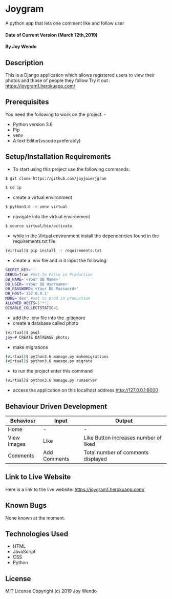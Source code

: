 # Joygram

A python app that lets one comment like and follow user


#### Date of Current Version (March 12th,2019)
#### By **Joy Wendo**
## Description
This is a Django application which allows registered users to view their photos and those of people they follow
Try it out : <https://joygram1.herokuapp.com/>
## Prerequisites
You need the following to work on the project: -
* Python version 3.6 
* Pip 
* venv 
* A text Editor(vscode preferably)
## Setup/Installation Requirements
* To start using this project use the following commands:
```bash
$ git clone https://github.com/joyjoie/jgram
```
```bash
$ cd ip
```
* create a virtual environment
```bash
$ python3.6 -m venv virtual
```
* navigate into the virtual environment
```bash
$ source virtual/bin/activate
```
* while in the Virtual environment install the dependencies found in the  requirements.txt file
```bash
(virtual)$ pip install -r requirements.txt
```
* create a .env file and in it input the following:
```bash
SECRET_KEY=''
DEBUG=True #Set To False in Production
DB_NAME='<Your DB Name>'
DB_USER='<Your DB Username>'
DB_PASSWORD='<Your DB Password>'
DB_HOST='127.0.0.1'
MODE='dev' #set to prod in production
ALLOWED_HOSTS=['*']
DISABLE_COLLECTSTATIC=1
```
* add the .env file into the .gitignore
* create a database called photo
```bash
(virtual)$ psql
joy=# CREATE DATABASE photo;
```
* make migrations
```bash
(virtual)$ python3.6 manage.py makemigrations 
(virtual)$ python3.6 manage.py migrate
```
* to run the project enter this command
```bash
(virtual)$ python3.6 manage.py runserver
```
* access the application on this localhost address http://127.0.0.1:8000
## Behaviour Driven Development
|  Behaviour |  Input  |  Output |
|------------|---------|---------|
| Home | - | - |
|View Images| Like | Like Button increases number of liked|
|Comments | Add Comments| Total number of comments displayed|

## Link to Live Website 
Here is a link to the live website: <https://joygram1.herokuapp.com/>
## Known Bugs
None known at the moment.
## Technologies Used
* HTML
* JavaScript
* CSS
* Python
## License
MIT License
Copyright (c) 2019 Joy Wendo